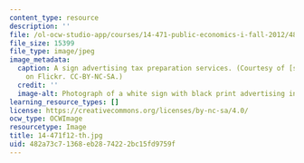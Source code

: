 ```yaml
---
content_type: resource
description: ''
file: /ol-ocw-studio-app/courses/14-471-public-economics-i-fall-2012/482a73c71368eb2874222bc15fd9759f_14-471f12-th.jpg
file_size: 15399
file_type: image/jpeg
image_metadata:
  caption: A sign advertising tax preparation services. (Courtesy of [suttonhoo](http://www.flickr.com/photos/suttonhoo22/291437374/)
    on Flickr. CC-BY-NC-SA.)
  credit: ''
  image-alt: Photograph of a white sign with black print advertising income tax preparation.
learning_resource_types: []
license: https://creativecommons.org/licenses/by-nc-sa/4.0/
ocw_type: OCWImage
resourcetype: Image
title: 14-471f12-th.jpg
uid: 482a73c7-1368-eb28-7422-2bc15fd9759f
---
```

